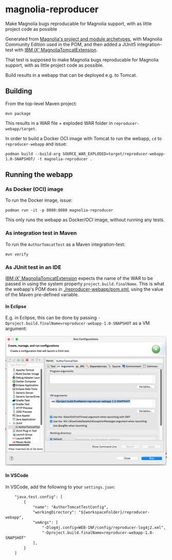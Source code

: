 # magnolia-reproducer

Make Magnolia bugs reproducable for Magnolia support, with as little project code as possible

Generated from [Magnolia's project and module archetypes](https://docs.magnolia-cms.com/product-docs/6.3/developing/development-how-tos/how-to-use-magnolia-maven-archetypes/), with Magnolia Community Edition used in the POM, and then added a JUnit5 integration-test with [IBM iX' MagnoliaTomcatExtension](https://github.com/IBM/magkit-test/tree/main/magkit-test-server#using-the-junit5-extension).

That test is supposed to make Magnolia bugs reproducable for Magnolia support, with as little project code as possible.

Build results in a webapp that can be deployed e.g. to Tomcat.

## Building
From the top-level Maven project:

```
mvn package
```

This results in a WAR file + exploded WAR folder in `reproducer-webapp/target`.

In order to build a Docker OCI image with Tomcat to run the webapp, `cd` to `reproducer-webapp` and issue:

```
podman build --build-arg SOURCE_WAR_EXPLODED=target/reproducer-webapp-1.0-SNAPSHOT/ -t magnolia-reproducer .
```

## Running the webapp
### As Docker (OCI) image
To run the Docker image, issue:

```
podman run -it -p 8080:8080 magnolia-reproducer
```
This only runs the webapp as Docker/OCI image, without running any tests.

### As integration test in Maven
To run the `AuthorTomcatTest` as a Maven integration-test:

```
mvn verify
```
### As JUnit test in an IDE
[IBM iX' MagnoliaTomcatExtension](https://github.com/IBM/magkit-test/tree/main/magkit-test-server#using-the-junit5-extension) expects the name of the WAR to be passed in using the system property `project.build.finalName`. This is what the webapp's POM does in [./reproducer-webapp/pom.xml](./reproducer-webapp/pom.xml#L138), using the value of the Maven pre-defined variable.

#### In Eclipse
E.g. in Eclipse, this can be done by passing `-Dproject.build.finalName=reproducer-webapp-1.0-SNAPSHOT` as a VM argument:

<img src="./doc-images/eclipse-launch-config.png" width="800" alt="Eclipse run configuration">

#### In VSCode
In VSCode, add the following to your `settings.json`:

```
    "java.test.config": [
        {
            "name": "AuthorTomcatTestConfig",
            "workingDirectory": "${workspaceFolder}/reproducer-webapp",
            "vmArgs": [
                "-Dlog4j.config=WEB-INF/config/reproducer-log4j2.xml",  
                "-Dproject.build.finalName=reproducer-webapp-1.0-SNAPSHOT"
            ],
        }        
    ]
```    
